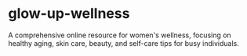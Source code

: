 # glow-up-wellness
A comprehensive online resource for women's wellness, focusing on healthy aging, skin care, beauty, and self-care tips for busy individuals.
